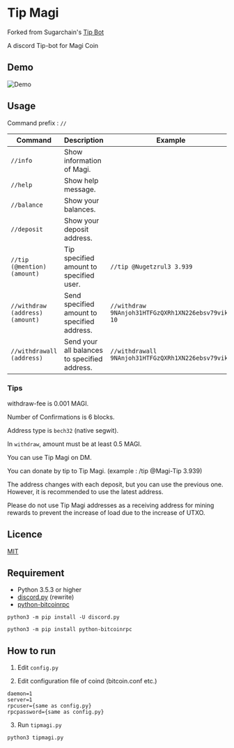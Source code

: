 Tip Magi
====
Forked from Sugarchain's [Tip Bot](https://github.com/sugarchain-project/Tip-Sugar)

A discord Tip-bot for Magi Coin

## Demo

![Demo](https://user-images.githubusercontent.com/43717671/57532105-fa58c400-7375-11e9-8730-6d7d4c32399c.gif)

## Usage

Command prefix : `//`

|Command                         |Description                                  |Example                                            |
|--------------------------------|---------------------------------------------|---------------------------------------------------|
|`//info`                        |Show information of Magi.                    |                                                   |
|`//help`                        |Show help message.                           |                                                   |
|`//balance`                     |Show your balances.                          |                                                   |
|`//deposit`                     |Show your deposit address.                   |                                                   |
|`//tip (@mention) (amount)`     |Tip specified amount to specified user.      |`//tip @Nugetzrul3 3.939`                          |
|`//withdraw (address) (amount)` |Send specified amount to specified address.  |`//withdraw 9NAnjoh31HTFGzQXRh1XN226ebsv79vikL 10` |
|`//withdrawall (address)`       |Send your all balances to specified address. |`//withdrawall 9NAnjoh31HTFGzQXRh1XN226ebsv79vikL` |

### Tips

withdraw-fee is 0.001 MAGI.

Number of Confirmations is 6 blocks.

Address type is `bech32` (native segwit).

In `withdraw`, amount must be at least 0.5 MAGI.

You can use Tip Magi on DM.

You can donate by tip to Tip Magi. (example : /tip @Magi-Tip 3.939)

The address changes with each deposit, but you can use the previous one. However, it is recommended to use the latest address.

Please do not use Tip Magi addresses as a receiving address for mining rewards to prevent the increase of load due to the increase of UTXO.

## Licence

[MIT](https://github.com/sugarchain-project/Tip-Sugar/blob/master/LICENSE)

## Requirement

* Python 3.5.3 or higher
* [discord.py](https://github.com/Rapptz/discord.py) (rewrite)
* [python-bitcoinrpc](https://github.com/jgarzik/python-bitcoinrpc)

```
python3 -m pip install -U discord.py
```

```
python3 -m pip install python-bitcoinrpc
```

## How to run

1. Edit `config.py`

2. Edit configuration file of coind (bitcoin.conf etc.)

```
daemon=1
server=1
rpcuser={same as config.py}
rpcpassword={same as config.py}
```

3. Run `tipmagi.py`

```
python3 tipmagi.py
```
